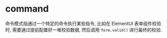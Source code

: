 # command

命令模式指通过一个特定的命令执行某些指令, 比如在 ElementUI 表单组件校验时, 需要通过提前配置好一堆校验数据, 然后调用 `form.valid()` 进行最终的校验.